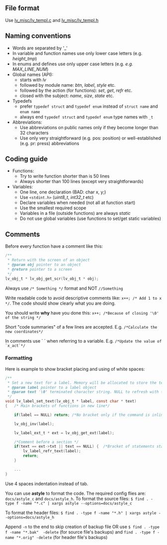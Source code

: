
## File format
Use [lv_misc/lv_templ.c](https://github.com/littlevgl/lvgl/blob/master/src/lv_misc/lv_templ.c) and [lv_misc/lv_templ.h](https://github.com/littlevgl/lvgl/blob/master/src/lv_misc/lv_templ.h)

## Naming conventions
* Words are separated by '_'
* In variable and function names use only lower case letters (e.g. *height_tmp*)
* In enums and defines use only upper case letters (e.g. *e.g. MAX_LINE_NUM*)
* Global names (API):
  * starts with *lv*
  * followed by module name: *btn*, *label*, *style* etc.
  * followed by the action (for functions): *set*, *get*, *refr* etc.
  * closed with the subject: *name*, *size*, *state* etc.
* Typedefs
  * prefer `typedef struct` and `typedef enum` instead of  `struct name` and `enum name`
  * always end `typedef struct` and `typedef enum` type names with `_t`
* Abbreviations:
  * Use abbreviations on public names only if they become longer than 32 characters
  * Use only very straightforward (e.g. pos: position) or well-established (e.g. pr: press) abbreviations

## Coding guide
* Functions:
  * Try to write function shorter than is 50 lines
  * Always shorter than 100 lines (except very straightforwards)
* Variables:
  * One line, one declaration (BAD: char x, y;)
  * Use `<stdint.h>` (*uint8_t*, *int32_t* etc)
  * Declare variables when needed (not all at function start)
  * Use the smallest required scope
  * Variables in a file (outside functions) are always *static*
  * Do not use global variables (use functions to set/get static variables)

## Comments
Before every function have a comment like this:

```c
/**
 * Return with the screen of an object
 * @param obj pointer to an object
 * @return pointer to a screen
 */
lv_obj_t * lv_obj_get_scr(lv_obj_t * obj);
```

Always use `/* Something */` format and NOT `//Something`

Write readable code to avoid descriptive comments like:
`x++; /* Add 1 to x */`.
The code should show clearly what you are doing.

You should write **why** have you done this:
`x++; /*Because of closing '\0' of the string */`

Short "code summaries" of a few lines are accepted. E.g. `/*Calculate the new coordinates*/`

In comments use \` \` when referring to a variable. E.g. ``/*Update the value of `x_act`*/``

### Formatting
Here is example to show bracket placing and using of white spaces:
```c
/**
 * Set a new text for a label. Memory will be allocated to store the text by the label.
 * @param label pointer to a label object
 * @param text '\0' terminated character string. NULL to refresh with the current text.
 */
void lv_label_set_text(lv_obj_t * label, const char * text)
{   /* Main brackets of functions in new line*/

    if(label == NULL) return; /*No bracket only if the command is inline with the if statement*/

    lv_obj_inv(label);

    lv_label_ext_t * ext = lv_obj_get_ext(label);

    /*Comment before a section */
    if(text == ext->txt || text == NULL) {  /*Bracket of statements start inline*/
        lv_label_refr_text(label);
        return;
    }

    ...
}
```

Use 4 spaces indentation instead of tab.

You can use **astyle** to format the code. The required config flies are: `docs/astyle_c` and `docs/astyle_h`.
To format the source files:
 `$ find . -type f -name "*.c" | xargs astyle --options=docs/astyle_c`

To format the header files:
 `$ find . -type f -name "*.h" | xargs astyle --options=docs/astyle_h`

Append `-n` to the end to skip creation of backup file OR use `$ find . -type f -name "*.bak"  -delete` (for source file's backups) and `find . -type f -name "*.orig" -delete` (for header file's backups)
